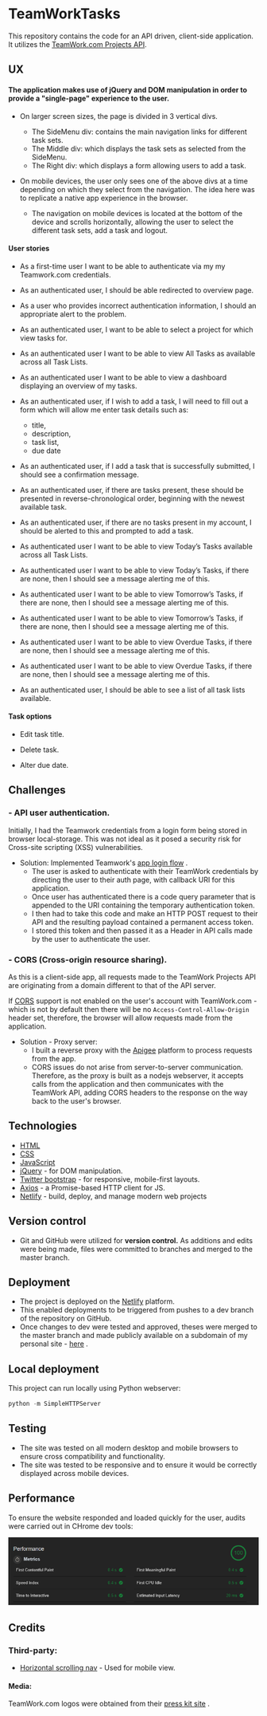 # TeamWorkTasks
This repository contains the code for an API driven, client-side application. It utilizes the [TeamWork.com Projects API](https://developer.teamwork.com).

## UX
#### The application makes use of jQuery and DOM manipulation in order to provide a "single-page" experience to the user.
- On larger screen sizes, the page is divided in 3 vertical divs.
    - The SideMenu div: contains the main navigation links for different task sets.
    - The Middle div: which displays the task sets as selected from the SideMenu.
    - The Right div: which displays a form allowing users to add a task.

- On mobile devices, the user only sees one of the above divs at a time depending on which they select from the navigation. The idea here was to replicate a native app experience in the browser.
    - The navigation on mobile devices is located at the bottom of the device and scrolls horizontally, allowing the user to select the different task sets, add a task and logout.

#### User stories
- As a first-time user I want to be able to authenticate via my my Teamwork.com credentials.

- As an authenticated user, I should be able redirected to overview page.

-  As a user who provides incorrect authentication information, I should  an appropriate alert to the problem.

- As an authenticated user, I want to be able to select a project for which view tasks for.

- As an authenticated user I want to be able to view All Tasks as available across all Task Lists.

- As an authenticated user I want to be able to view a dashboard displaying an overview of my tasks.

- As an authenticated user, if I wish to add a task, I will need to fill out a form which will allow me enter task details such as:
    - title,
    - description,
    - task list, 
    - due date


- As an authenticated user, if I add a task that is successfully submitted, I should see a confirmation message.

- As an authenticated user, if there are tasks present, these should be presented in reverse-chronological order, beginning with the newest available task.

- As an authenticated user, if there are no tasks present in my account, I should be alerted to this and prompted to add a task.

- As authenticated user I want to be able to view Today’s Tasks available across all Task Lists.

- As authenticated user I want to be able to view Today’s Tasks, if there are none, then I should see a message alerting me of this.

- As authenticated user I want to be able to view Tomorrow’s Tasks, if there are none, then I should see a message alerting me of this.

- As authenticated user I want to be able to view Tomorrow’s Tasks, if there are none, then I should see a message alerting me of this.

- As authenticated user I want to be able to view Overdue Tasks, if there are none, then I should see a message alerting me of this.

- As authenticated user I want to be able to view Overdue Tasks, if there are none, then I should see a message alerting me of this.

- As an authenticated user, I should be able to see a list of all task lists available.

#### Task options
- Edit task title.

- Delete task.

- Alter due date.


## Challenges
###  - API user authentication.
Initially, I had the Teamwork credentials from  a login form being stored in browser local-storage. This was not ideal as it posed a security risk for Cross-site scripting (XSS) vulnerabilities. 
- Solution: Implemented Teamwork's [app login flow](https://developer.teamwork.com/projects/authentication-questions/how-to-authenticate-via-app-login-flow) .
    - The user is asked to authenticate with their TeamWork credentials by directing the user to their auth page, with callback URI for this application.
    - Once user has authenticated there is a code query parameter that is appended to the URI containing the temporary authentication token.
    - I then had to take this code and make an HTTP POST request to their API and the resulting payload contained a permanent access token.
    - I stored this token and then passed it as a Header in API calls made by the user to authenticate the user.

### - CORS (Cross-origin resource sharing).
As this is a client-side app, all requests made to the TeamWork Projects API are originating from a domain different to that of the API server. 

If [CORS](https://en.wikipedia.org/wiki/Cross-origin_resource_sharing) support is not enabled on the user's account with TeamWork.com - which is not by default then there will be no `Access-Control-Allow-Origin` header set, therefore, the browser will allow requests made from the application.
- Solution - Proxy server:
    - I built a reverse proxy with the [Apigee](https://apigee.com/api-management/#/homepage) platform to process requests from the app.
    - CORS issues do not arise from server-to-server communication. Therefore, as the proxy is built as a nodejs webserver, it accepts calls from the application and then communicates with the TeamWork API, adding CORS headers to the response on the way back to the user's browser. 



## Technologies
- [HTML](https://developer.mozilla.org/en-US/docs/Learn/HTML)
- [CSS](https://developer.mozilla.org/en-US/docs/Web/CSS)
- [JavaScript](https://developer.mozilla.org/bm/docs/Web/JavaScript)
- [jQuery](https://jquery.com/) - for DOM manipulation.
- [Twitter bootstrap](https://www.getbootstrap.com) - for responsive, mobile-first layouts.
- [Axios](https://github.com/axios/axios) - a Promise-based HTTP client for JS.
- [Netlify](https://netlify.com) - build, deploy, and manage modern web projects


## Version control
- Git and GitHub were utilized for **version control.** As additions and edits were being made, files were committed to branches and merged to the master branch.

## Deployment
- The project is deployed on the [Netlify](https://netlify.com) platform.
- This enabled deployments to be triggered from pushes to a dev branch of the repository on GitHub.
- Once changes to dev were tested and approved, theses were merged to the master branch and made publicly available on a subdomain of my personal site - [here](https://todo.daveodea.com) .

## Local deployment
This project can run locally using Python webserver:
```python
python -m SimpleHTTPServer
```

## Testing
- The site was tested on all modern desktop and mobile browsers to ensure cross compatibility and functionality.
- The site was tested to be responsive and to ensure it would be correctly displayed across mobile devices.

## Performance
To ensure the website responded and loaded quickly for the user, audits were carried out in CHrome dev tools:

![performance](/assets/img/readme-assets/perform1.png)

## Credits
### Third-party:
- [Horizontal scrolling nav](https://iamsteve.me/blog/entry/horizontal-scrolling-responsive-menu) - Used for mobile view.

#### Media:
TeamWork.com logos were obtained from their [press kit site](https://www.teamwork.com/press-media-kit) .






